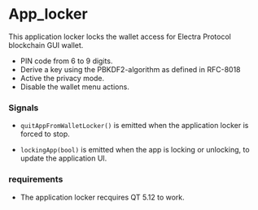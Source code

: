 # App_locker

This application locker locks the wallet access for Electra Protocol blockchain GUI wallet. 

- PIN code from 6 to 9 digits.
- Derive a key using the PBKDF2-algorithm as defined in RFC-8018
- Active the privacy mode.
- Disable the wallet menu actions.

### Signals

- `quitAppFromWalletLocker()` is emitted when the application locker is forced to stop.

- `lockingApp(bool)` is emitted when the app is locking or unlocking, to update the application UI.

### requirements

- The application locker recquires QT 5.12 to work.